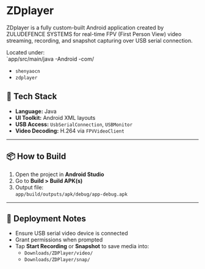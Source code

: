 # ZDplayer

ZDplayer is a fully custom-built Android application created by ZULUDEFENCE SYSTEMS for real-time FPV (First Person View) video streaming, recording, and snapshot capturing over USB serial connection.


Located under:  
`app/src/main/java
-Android
-com/
  - `shenyaocn` 
  - `zdplayer`


## 🧰 Tech Stack

- **Language:** Java
- **UI Toolkit:** Android XML layouts
- **USB Access:** `UsbSerialConnection`, `USBMonitor`
- **Video Decoding:** H.264 via `FPVVideoClient`


---

## 📦 How to Build

1. Open the project in **Android Studio**
2. Go to **Build > Build APK(s)**
3. Output file:  
   `app/build/outputs/apk/debug/app-debug.apk`

---

## 🏁 Deployment Notes

- Ensure USB serial video device is connected
- Grant permissions when prompted
- Tap **Start Recording** or **Snapshot** to save media into:
  - `Downloads/ZDPlayer/video/`
  - `Downloads/ZDPlayer/snap/`

